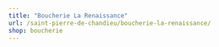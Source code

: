 ```yaml
---
title: "Boucherie La Renaissance"
url: /saint-pierre-de-chandieu/boucherie-la-renaissance/
shop: boucherie
---
```

